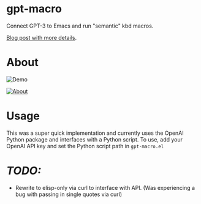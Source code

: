 # gpt-macro
Connect GPT-3 to Emacs and run "semantic" kbd macros.

[Blog post with more details](https://samrawal.substack.com/p/semantic-macros-with-emacs-gpt).

# About
![Demo](./assets/emacs-gpt-macro-2.gif)

[![About](https://raw.githubusercontent.com/samrawal/gpt-macro/main/assets/tweet.png)](https://twitter.com/samarthrawal/status/1591527892386734081)


# Usage
This was a super quick implementation and currently uses the OpenAI Python package and interfaces with a Python script.
To use, add your OpenAI API key and set the Python script path in `gpt-macro.el` 

# *TODO:*
- Rewrite to elisp-only via curl to interface with API. (Was experiencing a bug with passing in single quotes via curl)
